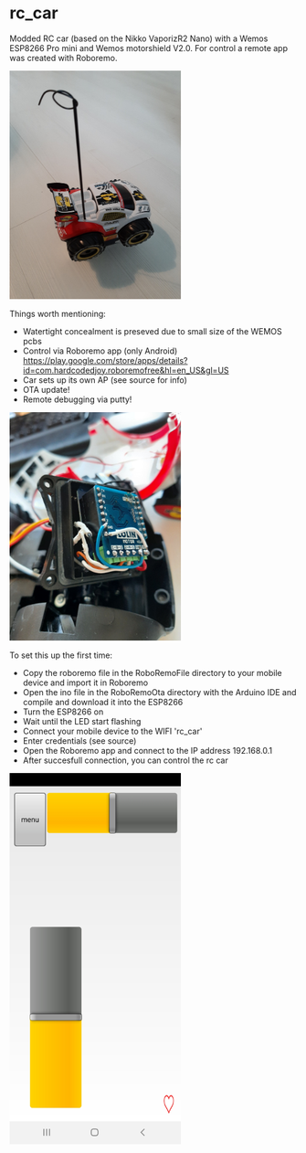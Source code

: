 # rc_car
Modded RC car (based on the Nikko VaporizR2 Nano) with a Wemos ESP8266 Pro mini and Wemos motorshield V2.0.
For control a remote app was created with Roboremo.

<img width="300" alt="roboremo app" src="https://github.com/ronski73/rc_car/blob/main/media/20210127_142422.jpg">

Things worth mentioning:
- Watertight concealment is preseved due to small size of the WEMOS pcbs
- Control via Roboremo app (only Android) https://play.google.com/store/apps/details?id=com.hardcodedjoy.roboremofree&hl=en_US&gl=US
- Car sets up its own AP (see source for info)
- OTA update!
- Remote debugging via putty!

<img width="300" alt="roboremo app" src="https://github.com/ronski73/rc_car/blob/main/media/20210125_105909.jpg">

To set this up the first time:
- Copy the roboremo file in the RoboRemoFile directory to your mobile device and import it in Roboremo
- Open the ino file in the RoboRemoOta directory with the Arduino IDE and compile and download it into the ESP8266
- Turn the ESP8266 on
- Wait until the LED start flashing
- Connect your mobile device to the WIFI 'rc_car'
- Enter credentials (see source)
- Open the Roboremo app and connect to the IP address 192.168.0.1
- After succesfull connection, you can control the rc car

<img width="300" alt="roboremo app" src="https://github.com/ronski73/rc_car/blob/main/media/Screenshot_20210127-142524_RoboRemoFree.jpg">

